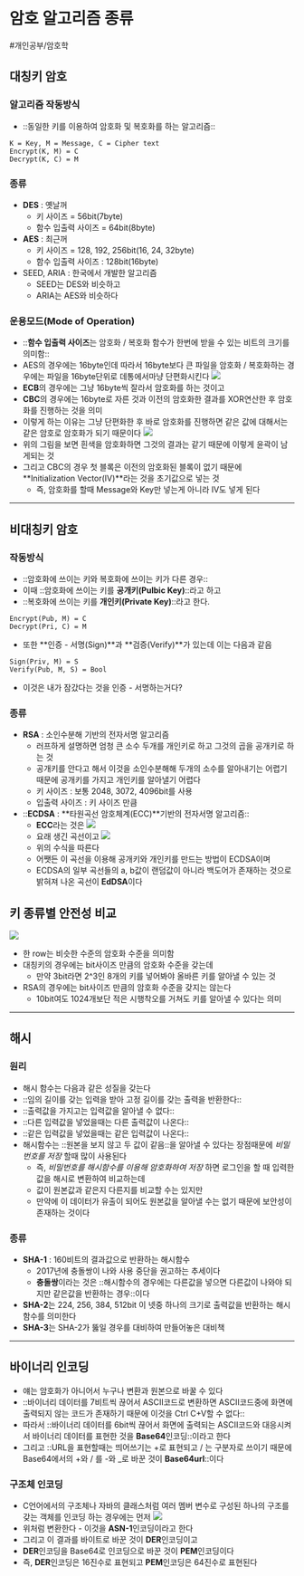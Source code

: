 # 암호 알고리즘 종류
#개인공부/암호학

## 대칭키 암호
### 알고리즘 작동방식
* ::동일한 키를 이용하여 암호화 및 복호화를 하는 알고리즘::
```
K = Key, M = Message, C = Cipher text
Encrypt(K, M) = C
Decrypt(K, C) = M
```
### 종류
* **DES** : 옛날꺼
	* 키 사이즈 = 56bit(7byte)
	* 함수 입출력 사이즈 = 64bit(8byte)
* **AES** : 최근꺼
	* 키 사이즈 = 128, 192, 256bit(16, 24, 32byte)
	* 함수 입출력 사이즈 : 128bit(16byte)
* SEED, ARIA : 한국에서 개발한 알고리즘
	* SEED는 DES와 비슷하고
	* ARIA는 AES와 비슷하다
### 운용모드(Mode of Operation)
* ::**함수 입출력 사이즈**는 암호화 / 복호화 함수가 한번에 받을 수 있는 비트의 크기를 의미함::
* AES의 경우에는 16byte인데 따라서 16byte보다 큰 파일을 암호화 / 복호화하는 경우에는 파일을 16byte단위로 데통에서마냥 단편화시킨다
![](%E1%84%89%E1%85%B3%E1%84%8F%E1%85%B3%E1%84%85%E1%85%B5%E1%86%AB%E1%84%89%E1%85%A3%E1%86%BA%202021-06-21%20%E1%84%8B%E1%85%A9%E1%84%92%E1%85%AE%203.55.31.png)
* **ECB**의 경우에는 그냥 16byte씩 잘라서 암호화를 하는 것이고
* **CBC**의 경우에는 16byte로 자른 것과 이전의 암호화한 결과를 XOR연산한 후 암호화를 진행하는 것을 의미
* 이렇게 하는 이유는 그냥 단편화한 후 바로 암호화를 진행하면 같은 값에 대해서는 같은 암호로 암호화가 되기 때문이다
![](%E1%84%89%E1%85%B3%E1%84%8F%E1%85%B3%E1%84%85%E1%85%B5%E1%86%AB%E1%84%89%E1%85%A3%E1%86%BA%202021-06-21%20%E1%84%8B%E1%85%A9%E1%84%92%E1%85%AE%203.58.20.png)
* 위의 그림을 보면 흰색을 암호화하면 그것의 결과는 같기 때문에 이렇게 윤곽이 남게되는 것
* 그리고 CBC의 경우 첫 블록은 이전의 암호화된 블록이 없기 때문에 **Initialization Vector(IV)**라는 것을 초기값으로 넣는 것
	* 즉, 암호화를 할때 Message와 Key만 넣는게 아니라 IV도 넣게 된다
- - - -
## 비대칭키 암호
### 작동방식
* ::암호화에 쓰이는 키와 복호화에 쓰이는 키가 다른 경우::
* 이때 ::암호화에 쓰이는 키를 **공개키(Pulbic Key)**::라고 하고
* ::복호화에 쓰이는 키를 **개인키(Private Key)**::라고 한다.
```
Encrypt(Pub, M) = C
Decrypt(Pri, C) = M
```
* 또한 **인증 - 서명(Sign)**과 **검증(Verify)**가 있는데 이는 다음과 같음
```
Sign(Priv, M) = S
Verify(Pub, M, S) = Bool
```
* 이것은 내가 잠갔다는 것을 인증 - 서명하는거다?
### 종류
* **RSA** : 소인수분해 기반의 전자서명 알고리즘
	* 러프하게 설명하면 엄청 큰 소수 두개를 개인키로 하고 그것의 곱을 공개키로 하는 것
	* 공개키를 안다고 해서 이것을 소인수분해해 두개의 소수를 알아내기는 어렵기 때문에 공개키를 가지고 개인키를 알아낼기 어렵다
	* 키 사이즈 : 보통 2048, 3072, 4096bit를 사용
	* 입출력 사이즈 : 키 사이즈 만큼
* ::**ECDSA** : **타원곡선 암호체계(ECC)**기반의 전자서명 알고리즘::
	* **ECC**라는 것은
![](%E1%84%89%E1%85%B3%E1%84%8F%E1%85%B3%E1%84%85%E1%85%B5%E1%86%AB%E1%84%89%E1%85%A3%E1%86%BA%202021-06-21%20%E1%84%8B%E1%85%A9%E1%84%92%E1%85%AE%204.21.26.png)
	* 요래 생긴 곡선이고
![](%E1%84%89%E1%85%B3%E1%84%8F%E1%85%B3%E1%84%85%E1%85%B5%E1%86%AB%E1%84%89%E1%85%A3%E1%86%BA%202021-06-21%20%E1%84%8B%E1%85%A9%E1%84%92%E1%85%AE%204.22.16.png)
	* 위의 수식을 따른다
	* 어쨋든 이 곡선을 이용해 공개키와 개인키를 만드는 방법이 ECDSA이며
	* ECDSA의 일부 곡선들의 a, b값이 랜덤값이 아니라 백도어가 존재하는 것으로 밝혀져 나온 곡선이 **EdDSA**이다
## 키 종류별 안전성 비교
![](%E1%84%89%E1%85%B3%E1%84%8F%E1%85%B3%E1%84%85%E1%85%B5%E1%86%AB%E1%84%89%E1%85%A3%E1%86%BA%202021-06-21%20%E1%84%8B%E1%85%A9%E1%84%92%E1%85%AE%204.25.52.png)
* 한 row는 비슷한 수준의 암호화 수준을 의미함
* 대칭키의 경우에는 bit사이즈 만큼의 암호화 수준을 갖는데
	* 만약 3bit라면 2^3인 8개의 키를 넣어봐야 올바른 키를 알아낼 수 있는 것
* RSA의 경우에는 bit사이즈 만큼의 암호화 수준을 갖지는 않는다
	* 10bit여도 1024개보단 적은 시행착오를 거쳐도 키를 알아낼 수 있다는 의미
- - - -
## 해시
### 원리
* 해시 함수는 다음과 같은 성질을 갖는다
* ::임의 길이를 갖는 입력을 받아 고정 길이를 갖는 출력을 반환한다::
* ::출력값을 가지고는 입력값을 알아낼 수 없다::
* ::다른 입력값을 넣었을때는 다른 출력값이 나온다::
* ::같은 입력값을 넣었을때는 같은 입력값이 나온다::
* 해시함수는 ::원본을 보지 않고 두 값이 같음::을 알아낼 수 있다는 장점때문에  _비밀번호를 저장_ 할때 많이 사용된다
	* 즉, _비밀번호를 해시함수를 이용해 암호화하여 저장_ 하면 로그인을 할 때 입력한 값을 해시로 변환하여 비교하는데
	* 값이 원본값과 같은지 다른지를 비교할 수는 있지만
	* 만약에 이 데이터가 유출이 되어도 원본값을 알아낼 수는 없기 때문에 보안성이 존재하는 것이다
### 종류
* **SHA-1** : 160비트의 결과값으로 반환하는 해시함수
	* 2017년에 충돌쌍이 나와 사용 중단을 권고하는 추세이다
	* **충돌쌍**이라는 것은 ::해시함수의 경우에는 다른값을 넣으면 다른값이 나와야 되지만 같은값을 반환하는 경우::이다
* **SHA-2**는 224, 256, 384, 512bit 이 넷중 하나의 크기로 출력값을 반환하는 해시함수를 의미한다
* **SHA-3**는 SHA-2가 뚫일 경우를 대비하여 만들어놓은 대비책
- - - -
## 바이너리 인코딩
* 얘는 암호화가 아니어서 누구나 변환과 원본으로 바꿀 수 있다
* ::바이너리 데이터를 7비트씩 끊어서 ASCII코드로 변환하면 ASCII코드중에 화면에 출력되지 않는 코드가 존재하기 때문에 이것을 Ctrl C+V할 수 없다::
* 따라서 ::바이너리 데이터를 6bit씩 끊어서 화면에 출력되는 ASCII코드와 대응시켜서 바이너리 데이터를 표현한 것을 **Base64**인코딩::이라고 한다
* 그리고 ::URL을 표현할때는 띄어쓰기는 +로 표현되고 / 는 구분자로 쓰이기 때문에 Base64에서의 +와 / 를 -와 _로 바꾼 것이 **Base64url**::이다
### 구조체 인코딩
* C언어에서의 구조체나 자바의 클래스처럼 여러 멤버 변수로 구성된 하나의 구조를 갖는 객체를 인코딩 하는 경우에는 먼저
![](%E1%84%89%E1%85%B3%E1%84%8F%E1%85%B3%E1%84%85%E1%85%B5%E1%86%AB%E1%84%89%E1%85%A3%E1%86%BA%202021-06-21%20%E1%84%8B%E1%85%A9%E1%84%92%E1%85%AE%204.49.45.png)
* 위처럼 변환한다 - 이것을 **ASN-1**인코딩이라고 한다
* 그리고 이 결과를 바이트로 바꾼 것이 **DER**인코딩이고
* **DER**인코딩을 Base64로 인코딩으로 바꾼 것이 **PEM**인코딩이다
* 즉, **DER**인코딩은 16진수로 표현되고 **PEM**인코딩은 64진수로 표현된다
